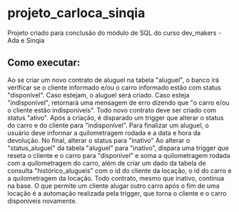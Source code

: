 # projeto_carloca_sinqia
Projeto criado para conclusão do módulo de SQL do curso dev_makers - Ada e Sinqia
## Como executar:
Ao se criar um novo contrato de aluguel na tabela "aluguel", o banco irá verificar se o cliente informado e/ou o carro informado estão com status "disponível". Caso estejam, o aluguel será criado. Caso esteja "indisponível", retornará uma mensagem de erro dizendo que "o carro e/ou o cliente estão indisponíveis". Todo novo contrato deve ser criado com status "ativo". Após a criação, é disparado um trigger que alterar o status do carro e do cliente para "indisponível".
Para finalizar um aluguel, o usuário deve informar a quilometragem rodada e a data e hora da devolução. No final, alterar o status para "inativo"
Ao alterar o "status_aluguel" da tabela "aluguel" para "inativo", dispara uma trigger que reseta o cliente e o carro para "disponivel" e soma a quilometragem rodada com a quilometragem do carro, além de criar um dado da tabela de consulta "histórico_alugueis" com o id do cliente da locação, o id do carro e a quilometragem da locação.
Todo contrato, mesmo que inativo, continua na base. O que permite um cliente alugar outro carro após o fim de uma locação é a automação realizada pela trigger, que torna o cliente e o carro disponíveis novamente.
